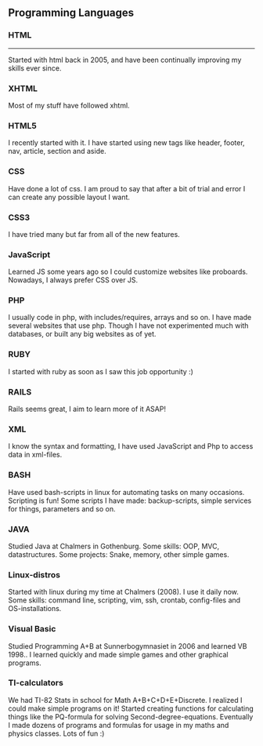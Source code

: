 Programming Languages
---------------------

### HTML
----
Started with html back in 2005, and have been continually improving my skills ever since.

### XHTML
Most of my stuff have followed xhtml.

### HTML5
I recently started with it. I have started using new tags like header, footer, nav, article, section and aside.

### CSS
Have done a lot of css. I am proud to say that after a bit of trial and error I can create any possible layout I want.

### CSS3
I have tried many but far from all of the new features.

### JavaScript
Learned JS some years ago so I could customize websites like proboards. Nowadays, I always prefer CSS over JS. 

### PHP
I usually code in php, with includes/requires, arrays and so on.
I have made several websites that use php.
Though I have not experimented much with databases, or built any big websites as of yet.

### RUBY
I started with ruby as soon as I saw this job opportunity :)

### RAILS
Rails seems great, I aim to learn more of it ASAP!

### XML
I know the syntax and formatting, I have used JavaScript and Php to access data in xml-files.

### BASH
Have used bash-scripts in linux for automating tasks on many occasions. Scripting is fun!
Some scripts I have made: backup-scripts, simple services for things, parameters and so on.

### JAVA
Studied Java at Chalmers in Gothenburg. Some skills: OOP, MVC, datastructures.
Some projects: Snake, memory, other simple games.

### Linux-distros
Started with linux during my time at Chalmers (2008). I use it daily now. Some skills: command line, scripting, vim, ssh, crontab, config-files and OS-installations.

### Visual Basic
Studied Programming A+B at Sunnerbogymnasiet in 2006 and learned VB 1998.. I learned quickly and made simple games and other graphical programs.

### TI-calculators
We had TI-82 Stats in school for Math A+B+C+D+E+Discrete. I realized I could make simple programs on it! Started creating functions for calculating things like the PQ-formula for solving Second-degree-equations. Eventually I made dozens of programs and formulas for usage in my maths and physics classes. Lots of fun :)
